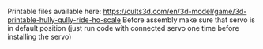 Printable files available here: https://cults3d.com/en/3d-model/game/3d-printable-hully-gully-ride-ho-scale
Before assembly make sure that servo is in default position (just run code with connected servo one time before installing the servo)
